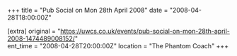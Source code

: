 +++
title = "Pub Social on Mon 28th April 2008"
date = "2008-04-28T18:00:00Z"

[extra]
original = "https://uwcs.co.uk/events/pub-social-on-mon-28th-april-2008-1474489008152/"    
ent_time = "2008-04-28T20:00:00Z"
location = "The Phantom Coach"
+++



